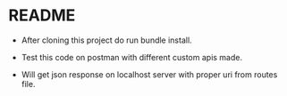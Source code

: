 # README


- After cloning this project do run bundle install.

- Test this code on postman with different custom apis made.

- Will get json response on localhost server with proper uri from routes file.
